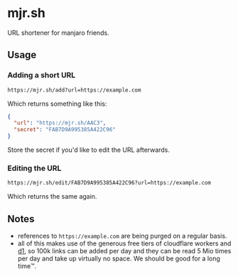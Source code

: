 # mjr.sh

URL shortener for manjaro friends.

## Usage

### Adding a short URL

```sh
https://mjr.sh/add?url=https://example.com
```

Which returns something like this:

```json
{
  "url": "https://mjr.sh/AAC3",
  "secret": "FAB7D9A995385A422C96"
}
```

Store the secret if you'd like to edit the URL afterwards.

### Editing the URL

```sh
https://mjr.sh/edit/FAB7D9A995385A422C96?url=https://example.com
```

Which returns the same again.

## Notes

- references to `https://example.com` are being purged on a regular basis.
- all of this makes use of the generous free tiers of cloudflare workers and [d1](https://developers.cloudflare.com/d1/platform/pricing/), so 100k links can be added per day and they can be read 5 Mio times per day and take up virtually no space. We should be good for a long time:tm:.
